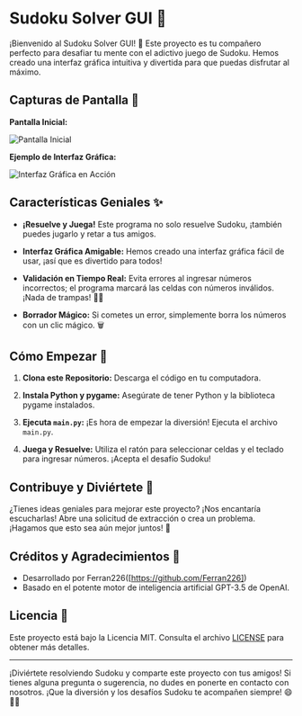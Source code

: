 # Sudoku Solver GUI 🧩

¡Bienvenido al Sudoku Solver GUI! 🎉 Este proyecto es tu compañero perfecto para desafiar tu mente con el adictivo juego de Sudoku. Hemos creado una interfaz gráfica intuitiva y divertida para que puedas disfrutar al máximo.

## Capturas de Pantalla 📸

**Pantalla Inicial:**

![Pantalla Inicial](inserta_tu_url_de_la_captura_de_pantalla_de_la_pantalla_inicial.jpg)

**Ejemplo de Interfaz Gráfica:**

![Interfaz Gráfica en Acción](inserta_tu_url_de_la_captura_de_pantalla_de_la_interfaz_grafica.jpg)

## Características Geniales ✨

- **¡Resuelve y Juega!** Este programa no solo resuelve Sudoku, ¡también puedes jugarlo y retar a tus amigos.

- **Interfaz Gráfica Amigable:** Hemos creado una interfaz gráfica fácil de usar, ¡así que es divertido para todos!

- **Validación en Tiempo Real:** Evita errores al ingresar números incorrectos; el programa marcará las celdas con números inválidos. ¡Nada de trampas! 🕵️‍♂️

- **Borrador Mágico:** Si cometes un error, simplemente borra los números con un clic mágico. 🗑️

## Cómo Empezar 🚀

1. **Clona este Repositorio:** Descarga el código en tu computadora.

2. **Instala Python y pygame:** Asegúrate de tener Python y la biblioteca pygame instalados.

3. **Ejecuta `main.py`:** ¡Es hora de empezar la diversión! Ejecuta el archivo `main.py`.

4. **Juega y Resuelve:** Utiliza el ratón para seleccionar celdas y el teclado para ingresar números. ¡Acepta el desafío Sudoku!

## Contribuye y Diviértete 🙌

¿Tienes ideas geniales para mejorar este proyecto? ¡Nos encantaría escucharlas! Abre una solicitud de extracción o crea un problema. ¡Hagamos que esto sea aún mejor juntos! 🤝

## Créditos y Agradecimientos 🤗

- Desarrollado por Ferran226([https://github.com/Ferran226])
- Basado en el potente motor de inteligencia artificial GPT-3.5 de OpenAI.

## Licencia 📝

Este proyecto está bajo la Licencia MIT. Consulta el archivo [LICENSE](LICENSE) para obtener más detalles.

---

¡Diviértete resolviendo Sudoku y comparte este proyecto con tus amigos! Si tienes alguna pregunta o sugerencia, no dudes en ponerte en contacto con nosotros. ¡Que la diversión y los desafíos Sudoku te acompañen siempre! 😄🧠🎉
